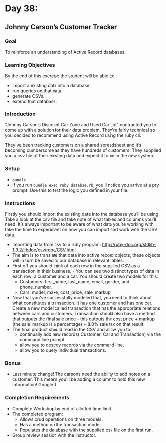 # Day 38:
## Johnny Carson’s Customer Tracker
### Goal
To reinforce an understanding of Active Record databases.
### Learning Objectives
By the end of this exercise the student will be able to:
- import a existing data into a database.
- run queries on that data.
- generate CSVs.
- extend that database.
### Introduction
“Johnny Carson’s Discount Car Zone and Used Car Lot” contracted you to come up with a solution for their data problem. They're fairly technical so you decided to recommend using Active Record using the ruby cli.

They’ve been tracking customers on a shared spreadsheet and it’s becoming cumbersome as they have hundreds of customers. They supplied you a csv file of their existing data and expect it to be in the new system.
### Setup
- `bundle`
- If you run `bundle exec ruby databse.rb`, you'll notice you arrive at a pry prompt. Use this to test the logic you defined in your file.
### Instructions
Firstly you should import the existing data into the database you’ll be using. Take a look at the csv file and take note of what tables and  columns you’ll need. It’s always important to be aware of what data you’re working with take the time to experiment on how you can import and work with the CSV data.
- Importing data from csv to a ruby program: http://ruby-doc.org/stdlib-1.9.2/libdoc/csv/rdoc/CSV.html
- The aim is to translate that data into active record objects, these objects will in turn be saved to our database in relevant tables.
- First off you should think of each row in the supplied CSV as a transaction in their business. - You can see two distinct types of data in each row: a customer and a car. You should create two models for this:
  - Customers: first_name, last_name, email, gender, and phone_number.
  - Cars: model, make, cost_price, sale_markup.
- Now that you've successfully modeled that, you need to think about what constitutes a transaction. It has one customer and has one car. Create a new model called transaction that has the appropriate relations between cars and customers. Transaction should also have a method that outputs the final sale price - this outputs the cost price + markup (the sale_markup is a percentage) + 8.8% sale tax on that result.
- The final product should read in the CSV and allow you to:
  - continually add new records( Customer, Car and Transaction) via the command line prompt.
  - allow you to destroy records via the command line.
  - allow you to query individual transactions.
### Bonus
- Last minute change! The carsons need the ability to add notes on a customer. This means you'll be adding a column to hold this new information! Google it.
### Completion Requirements
- Complete Workshop by end of allotted time limit.
- The completed program:
  - Allows crud operations on three models.
  - Has a method on the transaction model.
  - Populates the database with the supplied csv file on the first run.
- Group review session with the instructor.




